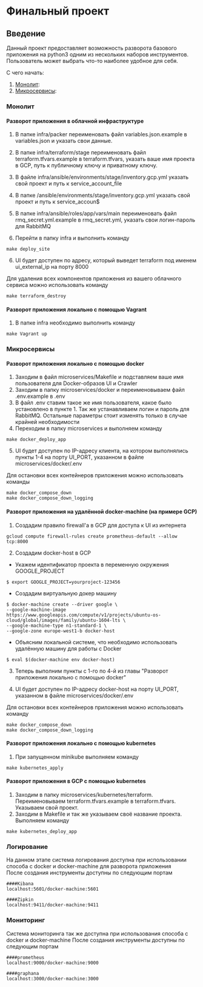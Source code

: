 # Финальный проект

## Введение

Данный проект предоставляет возможность разворота базового приложения на python3 одним из нескольких наборов инструментов. Пользователь может выбрать что-то наиболее удобное для себя.

С чего начать:

1. [Монолит](https://github.com/finrerty/finalproject#%D0%BC%D0%BE%D0%BD%D0%BE%D0%BB%D0%B8%D1%82):
2. [Микросервисы](https://github.com/finrerty/finalproject#%D0%BC%D0%B8%D0%BA%D1%80%D0%BE%D1%81%D0%B5%D1%80%D0%B2%D0%B8%D1%81%D1%8B):


### Монолит

#### Разворот приложения в облачной инфраструктуре
1. В папке infra/packer переименовать файл variables.json.example в variables.json и указать свои данные.
2. В папке infra/terraform/stage переименовать файл terraform.tfvars.example в terraform.tfvars, указать ваше имя проекта в GCP, путь к публичному ключу и приватному ключу.
3. В файле infra/ansible/environments/stage/inventory.gcp.yml указать свой проект и путь к service_account_file
4. В папке /ansible/environments/stage/inventory.gcp.yml указать свой проект и путь к service_accoun$
4. В папке infra/ansible/roles/app/vars/main переименовать файл rmq_secret.yml.example в rmq_secret.yml, указать свои логин-пароль для RabbitMQ

5. Перейти в папку infra и выполнить команду
```
make deploy_site
```
6. UI будет доступен по адресу, который выведет terraform под именем ui_external_ip на порту 8000

Для удаления всех компонентов приложения из вашего облачного сервиса можно использовать команду
```
make terraform_destroy
```

#### Разворот приложения локально с помощью Vagrant
1. В папке infra необходимо выполнить команду
```
make Vagrant up
```

### Микросервисы

#### Разворот приложения локально с помощью docker
1. Заходим в файл microservices/Makefile и подставляем ваше имя пользователя для Docker-образов UI и Crawler
2. Заходим в папку microservices/docker и переименовываем файл .env.example в .env
3. В файл .env ставим такое же имя пользователя, какое было установлено в пункте 1. Так же устанавливаем логин и пароль для RabbitMQ. Остальные параметры стоит изменять только в случае крайней необходимости
4. Переходим в папку microservices и выполняем команду
```
make docker_deploy_app
```
5. UI будет доступен по IP-адресу клиента, на котором выполнялись пункты 1-4 на порту UI_PORT, указанном в файле microservices/docker/.env

Для остановки всех контейнеров приложения можно использовать команды
```
make docker_compose_down
make docker_compose_down_logging
```

#### Разворот приложения на удалённой docker-machine (на примере GCP)
1. Создадим правило firewall'а в GCP для доступа к UI из интернета
```
gcloud compute firewall-rules create prometheus-default --allow tcp:8000
```
2. Создадим docker-host в GCP
- Укажем идентификатор проекта в переменную окружения GOOGLE_PROJECT
```
$ export GOOGLE_PROJECT=yourproject-123456
```
- Создадим виртуальную докер машину
```
$ docker-machine create --driver google \
--google-machine-image https://www.googleapis.com/compute/v1/projects/ubuntu-os-cloud/global/images/family/ubuntu-1604-lts \
--google-machine-type n1-standard-1 \
--google-zone europe-west1-b docker-host
```

- Объясним локальной системе, что необходимо использовать удалённую машину для работы с Docker
```
$ eval $(docker-machine env docker-host)
```

3. Теперь выполним пункты с 1-го по 4-й из главы "Разворот приложения локально с помощью docker"

4. UI будет доступен по IP-адресу docker-host на порту UI_PORT, указанном в файле microservices/docker/.env

Для остановки всех контейнеров приложения можно использовать команду
```
make docker_compose_down
make docker_compose_down_logging
```

#### Разворот приложения локально с помощью kubernetes
1. При запущенном minikube выполняем команду
```
make kubernetes_apply
```

#### Разворот приложения в GCP с помощью kubernetes
1. Заходим в папку microservices/kubernetes/terraform. Переименовываем terraform.tfvars.example в terraform.tfvars. Указываем свой проект.
2. Заходим в Makefile и так же указываем своё название проекта. Выполняем команду
```
make kubernetes_deploy_app
```

### Логирование

На данном этапе система логирования доступна при использовании способа с docker и docker-machine для разворота приложения  
После создания инструменты доступны по следующим портам
```
####Kibana
localhost:5601/docker-machine:5601

####Zipkin
localhost:9411/docker-machine:9411
```

### Мониторинг

Система мониторинга так же доступна при использования способа с docker и docker-machine
После создания инструменты доступны по следующим портам
```
####prometheus
localhost:9000/docker-machine:9000

####graphana
localhost:3000/docker-machine:3000
```
